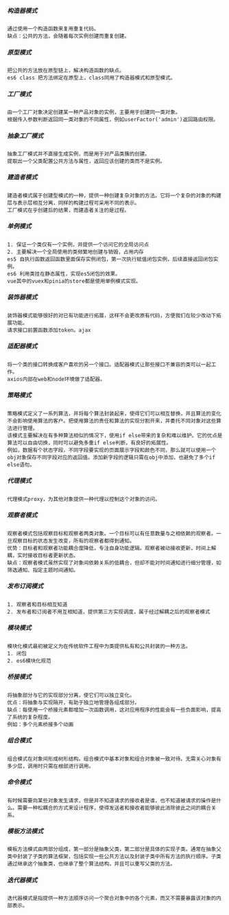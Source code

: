 ##### 构造器模式
	通过使用一个构造函数来复用重复代码。
	缺点：公共的方法，会随着每次实例创建而重复创建。

##### 原型模式
	把公共的方法放在原型链上，解决构造函数的缺点。
	es6 class 把方法绑定在原型上，class同用了构造器模式和原型模式。

##### 工厂模式
	由一个工厂对象决定创建某一种产品对象的实例，主要用于创建同一类对象。
	根据传入参数判断返回同一类对象的不同属性，例如userFactor('admin')返回路由权限。

##### 抽象工厂模式
	抽象工厂模式并不直接生成实例，而是用于对产品类簇的创建。
	提取出一个父类配置公共方法与属性，返回应该创建的类而不是实例。

##### 建造者模式
	建造者模式属于创建型模式的一种，提供一种创建复杂对象的方法。它将一个复杂的对象的构建层与表示层相互分离，同样的构建过程可采用不同的表示。
	工厂模式在乎创建后的结果，而建造者关注的是过程。

##### 单例模式
	1. 保证一个类仅有一个实例，并提供一个访问它的全局访问点
	2. 主要解决一个全局使用的类频繁地创建与销毁，占用内存
	es5 自执行函数返回函数里面保存实例闭包，第一次执行赋值闭包实例，后续直接返回闭包实例。
	es6 利用类挂在静态属性，实现es5闭包的效果。
	vue其中的vuex和pinia的store都是使用单例模式实现。

##### 装饰器模式
	装饰器模式能够很好的对已有功能进行拓展，这样不会更改原有代码，方便我们在较少改动下拓展功能。
	请求接口前置函数添加token。ajax

##### 适配器模式
	将一个类的接口转换成客户喜欢的另一个接口。适配器模式让那些接口不兼容的类可以一起工作。
	axios内部在web和node环境做了适配器。

##### 策略模式
	策略模式定义了一系列算法，并将每个算法封装起来，使得它们可以相互替换，并且算法的变化不会影响使用算法的客户。把使用算法的责任和算法的实现分割开来，并委托不同对象对这些算法进行管理。
	该模式主要解决在有多种算法相似的情况下，使用if else带来的复杂和难以维护。它的优点是算法可以自由切换，同时可以避免多重if else判断，有良好的拓展性。
	例如，数据有个状态字段，不同字段要实现的页面展示字段和颜色不同，那么就可以使用一个obj对象保存不同字段对应的返回值。添加新字段的逻辑只需在obj中添加，也避免了多个if else语句。

##### 代理模式
	代理模式proxy，为其他对象提供一种代理以控制这个对象的访问。

##### 观察者模式
	观察者模式包括观察目标和观察者两类对象。一个目标可以有任意数量与之相依赖的观察者。一旦观察目标的状态发生改变，所有的观察者都得到通知。
	优势：目标者和观察者功能耦合度降低，专注自身功能逻辑。观察者被动接收更新，时间上解耦，实时接收目标者更新状态。
	缺点：观察者模式虽然实现了对象间依赖关系的低耦合，但却不能对时间通知进行细分管理，如筛选通知、指定主题时间通知。

##### 发布订阅模式
	1. 观察者和目标相互知道
	2. 发布者和订阅者不用互相知道，提供第三方实现调度，属于经过解耦之后的观察者模式

##### 模块模式
	模块化模式最初被定义为在传统软件工程中为类提供私有和公共封装的一种方法。
	1. 闭包
	2. es6模块化规范

##### 桥接模式
	将抽象部分与它的实现部分分离，使它们可以独立变化。
	优点：将抽象与实现隔开，有助于独立地管理各组成部分。
	缺点：每使用一个桥接元素都增加一次函数调用，这对应用程序的性能会有一些负面影响，提高了系统的复杂程度。
	例如：多个元素桥接多个动画

##### 组合模式
	组合模式在对象间形成树形结构。组合模式中基本对象和组合对象被一致对待。无需关心对象有多少层，调用时只需在根部进行调用。

##### 命令模式
	有时候需要向某些对象发生请求，但是并不知道请求的接收者是谁，也不知道被请求的操作是什么。需要一种松耦合的方式来设计程序，使得发送者和接收者能够彼此消除彼此之间的耦合关系。

##### 模板方法模式
	模板方法模式由两部分组成，第一部分是抽象父类，第二部分是具体的实现子类。通常在抽象父类中封装了子类的算法框架，包括实现一些公共方法以及封装子类中所有方法的执行顺序。子类通过继承这个抽象类，也继承了整个算法结构，并且可以重写父类的方法。

##### 迭代器模式
	迭代器模式是指提供一种方法顺序访问一个聚合对象中的各个元素，而又不需要暴露该对象的内部表示。

